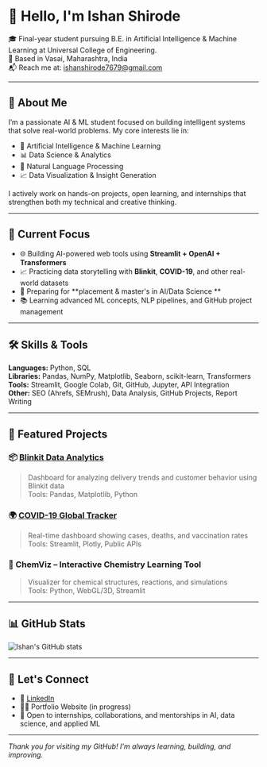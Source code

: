 # 👋 Hello, I'm Ishan Shirode

🎓 Final-year student pursuing B.E. in Artificial Intelligence & Machine Learning at Universal College of Engineering.  
📍 Based in Vasai, Maharashtra, India  
📬 Reach me at: ishanshirode7679@gmail.com

---

## 🚀 About Me

I’m a passionate AI & ML student focused on building intelligent systems that solve real-world problems. My core interests lie in:

- 🤖 Artificial Intelligence & Machine Learning  
- 📊 Data Science & Analytics  
- 🧠 Natural Language Processing  
- 📈 Data Visualization & Insight Generation  

I actively work on hands-on projects, open learning, and internships that strengthen both my technical and creative thinking.

---

## 💼 Current Focus

- 🌐 Building AI-powered web tools using **Streamlit + OpenAI + Transformers**
- 📈 Practicing data storytelling with **Blinkit**, **COVID-19**, and other real-world datasets
- 🎯 Preparing for **placement & master's in AI/Data Science **  
- 📚 Learning advanced ML concepts, NLP pipelines, and GitHub project management

---

## 🛠️ Skills & Tools

**Languages:** Python, SQL  
**Libraries:** Pandas, NumPy, Matplotlib, Seaborn, scikit-learn, Transformers  
**Tools:** Streamlit, Google Colab, Git, GitHub, Jupyter, API Integration  
**Other:** SEO (Ahrefs, SEMrush), Data Analysis, GitHub Projects, Report Writing

---

## 📂 Featured Projects 

### 📦 [Blinkit Data Analytics](https://github.com/ISHANSHIRODE01/blinkit-analysis)  
> Dashboard for analyzing delivery trends and customer behavior using Blinkit data  
> Tools: Pandas, Matplotlib, Python  

### 🌍 [COVID-19 Global Tracker](https://github.com/ISHANSHIRODE01/covid19-tracker)  
> Real-time dashboard showing cases, deaths, and vaccination rates  
> Tools: Streamlit, Plotly, Public APIs  

### 🧪 ChemViz – Interactive Chemistry Learning Tool  
> Visualizer for chemical structures, reactions, and simulations  
> Tools: Python, WebGL/3D, Streamlit  

---

## 📊 GitHub Stats

![Ishan's GitHub stats](https://github-readme-stats.vercel.app/api?username=ISHANSHIRODE01&show_icons=true&theme=default&hide_border=true)

---

## 🤝 Let's Connect

- 🔗 [LinkedIn](https://www.linkedin.com/in/ishan-shirode-556534375/)
- 🧑‍💼 Portfolio Website (in progress)
- 💬 Open to internships, collaborations, and mentorships in AI, data science, and applied ML

---

*Thank you for visiting my GitHub! I'm always learning, building, and improving.*
